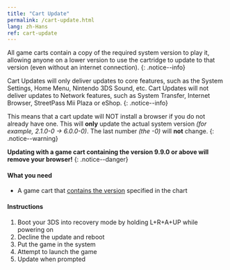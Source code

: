 ```yaml
---
title: "Cart Update"
permalink: /cart-update.html
lang: zh-Hans
ref: cart-update
---
```


All game carts contain a copy of the required system version to play it, allowing anyone on a lower version to use the cartridge to update to that version (even without an internet connection).
{: .notice--info}

Cart Updates will only deliver updates to core features, such as the System Settings, Home Menu, Nintendo 3DS Sound, etc. Cart Updates will not deliver updates to Network features, such as System Transfer, Internet Browser, StreetPass Mii Plaza or eShop.
{: .notice--info}

This means that a cart update will NOT install a browser if you do not already have one. This will **only** update the actual system version *(for example, 2.1.0-0 -> 6.0.0-0)*. The last number *(the -0)* will **not** change.
{: .notice--warning}

**Updating with a game cart containing the version 9.9.0 or above will remove your browser!**
{: .notice--danger}

#### What you need

* A game cart that [contains the version](http://www.3dsdb.com/) specified in the chart

#### Instructions

1. Boot your 3DS into recovery mode by holding L+R+A+UP while powering on
2. Decline the update and reboot
3. Put the game in the system
4. Attempt to launch the game
5. Update when prompted
